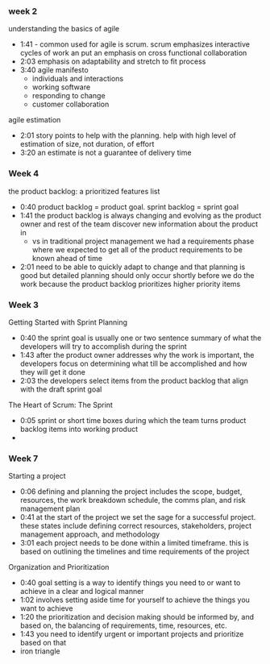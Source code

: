 ### week 2
understanding the basics of agile
- 1:41 - common used for agile is scrum. scrum emphasizes interactive cycles of work an put an emphasis on cross functional collaboration 
- 2:03 emphasis on adaptability and stretch to fit process
- 3:40 agile manifesto
	- individuals and interactions
	- working software
	- responding to change
	- customer collaboration 

agile estimation
- 2:01 story points to help with the planning. help with high level of estimation of size, not duration, of effort
- 3:20 an estimate is not a guarantee of delivery time 

### Week 4
the product backlog: a prioritized features list 
- 0:40 product backlog = product goal. sprint backlog = sprint goal
- 1:41 the product backlog is always changing and evolving as the product owner and rest of the team discover new information about the product in
	- vs in traditional project management we had a requirements phase where we expected to get all of the product requirements to be known ahead of time 
- 2:01 need to be able to quickly adapt to change and that planning is good but detailed planning should only occur shortly before we do the work because the product backlog prioritizes higher priority items 

### Week 3
Getting Started with Sprint Planning
- 0:40 the sprint goal is usually one or two sentence summary of what the developers will try to accomplish during the sprint 
- 1:43 after the product owner addresses why the work is important, the developers focus on determining what till be accomplished and how they will get it done
- 2:03 the developers select items from the product backlog that align with the draft sprint goal 

The Heart of Scrum: The Sprint
- 0:05 sprint or short time boxes during which the team turns product backlog items into working product 
- 

### Week 7
Starting a project
- 0:06 defining and planning the project includes the scope, budget, resources, the work breakdown schedule, the comms plan, and risk management plan
-  0:41 at the start of the project we set the sage for a successful project. these states include defining correct resources, stakeholders, project management approach, and methodology 
- 3:01 each project needs to be done within a limited timeframe. this is based on outlining the timelines and time requirements of the project

Organization and Prioritization 
- 0:40 goal setting is a way to identify things you need to or want to achieve in a clear and logical manner
- 1:02 involves setting aside time for yourself to achieve the things you want to achieve
- 1:20 the prioritization and decision making should be informed by, and based on, the balancing of requirements, time, resources, etc.
- 1:43 you need to identify urgent or important projects and prioritize based on that 
- iron triangle